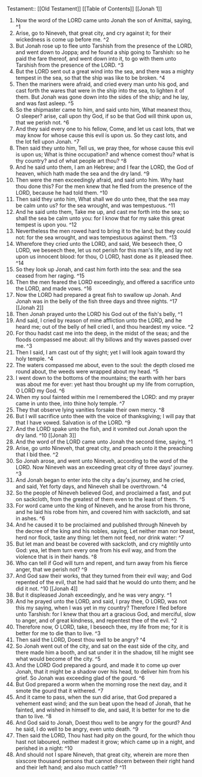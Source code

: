  Testament:: [[Old Testament]]
 [[Table of Contents]]
 [[Jonah 1]]
 1. Now the word of the LORD came unto Jonah the son of Amittai, saying, ^1
 2. Arise, go to Nineveh, that great city, and cry against it; for their wickedness is come up before me. ^2
 3. But Jonah rose up to flee unto Tarshish from the presence of the LORD, and went down to Joppa; and he found a ship going to Tarshish: so he paid the fare thereof, and went down into it, to go with them unto Tarshish from the presence of the LORD. ^3
 4. But the LORD sent out a great wind into the sea, and there was a mighty tempest in the sea, so that the ship was like to be broken. ^4
 5. Then the mariners were afraid, and cried every man unto his god, and cast forth the wares that were in the ship into the sea, to lighten it of them. But Jonah was gone down into the sides of the ship; and he lay, and was fast asleep. ^5
 6. So the shipmaster came to him, and said unto him, What meanest thou, O sleeper? arise, call upon thy God, if so be that God will think upon us, that we perish not. ^6
 7. And they said every one to his fellow, Come, and let us cast lots, that we may know for whose cause this evil is upon us. So they cast lots, and the lot fell upon Jonah. ^7
 8. Then said they unto him, Tell us, we pray thee, for whose cause this evil is upon us; What is thine occupation? and whence comest thou? what is thy country? and of what people art thou? ^8
 9. And he said unto them, I am an Hebrew; and I fear the LORD, the God of heaven, which hath made the sea and the dry land. ^9
 10. Then were the men exceedingly afraid, and said unto him. Why hast thou done this? For the men knew that he fled from the presence of the LORD, because he had told them. ^10
 11. Then said they unto him, What shall we do unto thee, that the sea may be calm unto us? for the sea wrought, and was tempestuous. ^11
 12. And he said unto them, Take me up, and cast me forth into the sea; so shall the sea be calm unto you: for I know that for my sake this great tempest is upon you. ^12
 13. Nevertheless the men rowed hard to bring it to the land; but they could not: for the sea wrought, and was tempestuous against them. ^13
 14. Wherefore they cried unto the LORD, and said, We beseech thee, O LORD, we beseech thee, let us not perish for this man's life, and lay not upon us innocent blood: for thou, O LORD, hast done as it pleased thee. ^14
 15. So they look up Jonah, and cast him forth into the sea: and the sea ceased from her raging. ^15
 16. Then the men feared the LORD exceedingly, and offered a sacrifice unto the LORD, and made vows. ^16
 17. Now the LORD had prepared a great fish to swallow up Jonah. And Jonah was in the belly of the fish three days and three nights. ^17
 [[Jonah 2]]
 1. Then Jonah prayed unto the LORD his God out of the fish's belly, ^1
 2. And said, I cried by reason of mine affliction unto the LORD, and he heard me; out of the belly of hell cried I, and thou heardest my voice. ^2
 3. For thou hadst cast me into the deep, in the midst of the seas; and the floods compassed me about: all thy billows and thy waves passed over me. ^3
 4. Then I said, I am cast out of thy sight; yet I will look again toward thy holy temple. ^4
 5. The waters compassed me about, even to the soul: the depth closed me round about, the weeds were wrapped about my head. ^5
 6. I went down to the bottoms of the mountains; the earth with her bars was about me for ever: yet hast thou brought up my life from corruption, O LORD my God. ^6
 7. When my soul fainted within me I remembered the LORD: and my prayer came in unto thee, into thine holy temple. ^7
 8. They that observe lying vanities forsake their own mercy. ^8
 9. But I will sacrifice unto thee with the voice of thanksgiving; I will pay that that I have vowed. Salvation is of the LORD. ^9
 10. And the LORD spake unto the fish, and it vomited out Jonah upon the dry land. ^10
 [[Jonah 3]]
 1. And the word of the LORD came unto Jonah the second time, saying, ^1
 2. Arise, go unto Nineveh, that great city, and preach unto it the preaching that I bid thee. ^2
 3. So Jonah arose, and went unto Nineveh, according to the word of the LORD. Now Nineveh was an exceeding great city of three days' journey. ^3
 4. And Jonah began to enter into the city a day's journey, and he cried, and said, Yet forty days, and Nineveh shall be overthrown. ^4
 5. So the people of Nineveh believed God, and proclaimed a fast, and put on sackcloth, from the greatest of them even to the least of them. ^5
 6. For word came unto the king of Nineveh, and he arose from his throne, and he laid his robe from him, and covered him with sackcloth, and sat in ashes. ^6
 7. And he caused it to be proclaimed and published through Nineveh by the decree of the king and his nobles, saying, Let neither man nor beast, herd nor flock, taste any thing: let them not feed, nor drink water: ^7
 8. But let man and beast be covered with sackcloth, and cry mightily unto God: yea, let them turn every one from his evil way, and from the violence that is in their hands. ^8
 9. Who can tell if God will turn and repent, and turn away from his fierce anger, that we perish not? ^9
 10. And God saw their works, that they turned from their evil way; and God repented of the evil, that he had said that he would do unto them; and he did it not. ^10
 [[Jonah 4]]
 1. But it displeased Jonah exceedingly, and he was very angry. ^1
 2. And he prayed unto the LORD, and said, I pray thee, O LORD, was not this my saying, when I was yet in my country? Therefore I fled before unto Tarshish: for I knew that thou art a gracious God, and merciful, slow to anger, and of great kindness, and repentest thee of the evil. ^2
 3. Therefore now, O LORD, take, I beseech thee, my life from me; for it is better for me to die than to live. ^3
 4. Then said the LORD, Doest thou well to be angry? ^4
 5. So Jonah went out of the city, and sat on the east side of the city, and there made him a booth, and sat under it in the shadow, till he might see what would become of the city. ^5
 6. And the LORD God prepared a gourd, and made it to come up over Jonah, that it might be a shadow over his head, to deliver him from his grief. So Jonah was exceeding glad of the gourd. ^6
 7. But God prepared a worm when the morning rose the next day, and it smote the gourd that it withered. ^7
 8. And it came to pass, when the sun did arise, that God prepared a vehement east wind; and the sun beat upon the head of Jonah, that he fainted, and wished in himself to die, and said, It is better for me to die than to live. ^8
 9. And God said to Jonah, Doest thou well to be angry for the gourd? And he said, I do well to be angry, even unto death. ^9
 10. Then said the LORD, Thou hast had pity on the gourd, for the which thou hast not laboured, neither madest it grow; which came up in a night, and perished in a night: ^10
 11. And should not I spare Nineveh, that great city, wherein are more then sixscore thousand persons that cannot discern between their right hand and their left hand; and also much cattle? ^11
